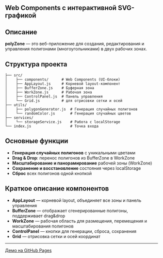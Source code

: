 ## Web Components с интерактивной SVG-графикой

## Описание

**polyZone** — это веб-приложение для создания, редактирования и управления полигонами (многоугольниками) в двух рабочих зонах.

## Структура проекта

```
├── src/
│    ├── components/      # Web Components (UI-блоки)
│    ├── AppLayout.js     # Корневой layout-компонент
│    ├── BufferZone.js    # Буферная зона
│    ├── WorkZone.js      # Рабочая зона
│    ├── ControlPanel.js  # Панель управления
│    └── Grid.js          # для отрисовки сетки и осей
├── utils/
│    ├── polygonGenerator.js  # Генерация случайных полигонов
│    └── randomColor.js       # Генерация случайных цветов
├── services/
│    └── storageService.js    # Работа с localStorage
└── index.js                  # Точка входа

```

## Основные функции

- **Генерация случайных полигонов** с уникальными цветами
- **Drag & Drop**: перенос полигонов из BufferZone в WorkZone
- **Масштабирование и панорамирование** рабочей зоны (WorkZone)
- **Сохранение и восстановление** состояния через localStorage
- **Сброс** всех полигонов одной кнопкой

## Краткое описание компонентов

- **AppLayout** — корневой layout, объединяет все зоны и панель управления
- **BufferZone** — отображает сгенерированные полигоны, поддерживает drag&drop
- **WorkZone** — рабочая область для размещения, перемещения и масштабирования полигонов
- **ControlPanel** — кнопки для генерации, сброса, сохранения
- **Grid** — отрисовка сетки и осей координат

---

[Демо на GitHub Pages](https://eberts-dev.github.io/polyZone/)
